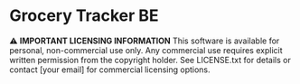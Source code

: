 # Grocery Tracker BE

⚠️ **IMPORTANT LICENSING INFORMATION**
This software is available for personal, non-commercial use only.
Any commercial use requires explicit written permission from the copyright holder.
See LICENSE.txt for details or contact [your email] for commercial licensing options.
